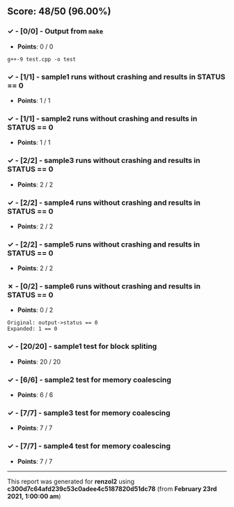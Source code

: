 


## Score: 48/50 (96.00%)


### ✓ - [0/0] - Output from `make`

- **Points**: 0 / 0


```
g++-9 test.cpp -o test

```


### ✓ - [1/1] - sample1 runs without crashing and results in STATUS == 0

- **Points**: 1 / 1





### ✓ - [1/1] - sample2 runs without crashing and results in STATUS == 0

- **Points**: 1 / 1





### ✓ - [2/2] - sample3 runs without crashing and results in STATUS == 0

- **Points**: 2 / 2





### ✓ - [2/2] - sample4 runs without crashing and results in STATUS == 0

- **Points**: 2 / 2





### ✓ - [2/2] - sample5 runs without crashing and results in STATUS == 0

- **Points**: 2 / 2





### ✗ - [0/2] - sample6 runs without crashing and results in STATUS == 0

- **Points**: 0 / 2


```
Original: output->status == 0
Expanded: 1 == 0
```


### ✓ - [20/20] - sample1 test for block spliting

- **Points**: 20 / 20





### ✓ - [6/6] - sample2 test for memory coalescing

- **Points**: 6 / 6





### ✓ - [7/7] - sample3 test for memory coalescing

- **Points**: 7 / 7





### ✓ - [7/7] - sample4 test for memory coalescing

- **Points**: 7 / 7





---

This report was generated for **renzol2** using **c300d7c64afd239c53c0adee4c5187820d51dc78** (from **February 23rd 2021, 1:00:00 am**)
